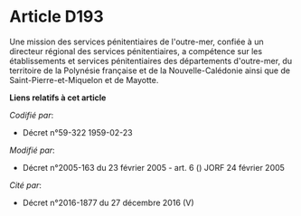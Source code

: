 # Article D193

Une mission des services pénitentiaires de l'outre-mer, confiée à un directeur régional des services pénitentiaires, a
compétence sur les établissements et services pénitentiaires des départements d'outre-mer, du territoire de la Polynésie
française et de la Nouvelle-Calédonie ainsi que de Saint-Pierre-et-Miquelon et de Mayotte.

**Liens relatifs à cet article**

_Codifié par_:

  - Décret n°59-322 1959-02-23

_Modifié par_:

  - Décret n°2005-163 du 23 février 2005 - art. 6 () JORF 24 février 2005

_Cité par_:

  - Décret n°2016-1877 du 27 décembre 2016 (V)
